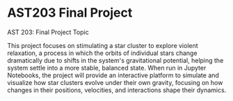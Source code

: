 # AST203 Final Project
AST 203: Final Project Topic

This project focuses on stimulating a star cluster to explore violent relaxation, a process in which the orbits of individual stars change dramatically due to shifts in the system's gravitational potential, helping the system settle into a more stable, balanced state. When run in Jupyter Notebooks, the project will provide an interactive platform to simulate and visualize how star clusters evolve under their own gravity, focusing on how changes in their positions, velocities, and interactions shape their dynamics.
